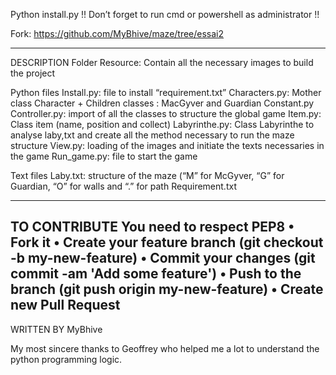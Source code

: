 Python install.py
!! Don’t forget to run cmd or powershell as administrator !!

Fork:
https://github.com/MyBhive/maze/tree/essai2

-----------------------------------------------------------------------------------------------
DESCRIPTION
Folder
Resource:
Contain all the necessary images to build the project

Python files
Install.py:	file to install “requirement.txt”
Characters.py: 	Mother class Character  + Children classes : MacGyver and Guardian
Constant.py
Controller.py: 	import of all the classes to structure the global game
Item.py: 	Class item (name, position and collect)
Labyrinthe.py:	Class Labyrinthe to analyse laby,txt and create all the method necessary to run the maze structure
View.py: 	loading of the images and initiate the texts necessaries in the game
Run_game.py: 	file to start the game


Text files
Laby.txt: 	structure of the maze (“M” for McGyver, “G” for Guardian, “O” for walls and “.” for path
Requirement.txt


-----------------------------------------------------------------------------------------------
TO CONTRIBUTE
You need to respect PEP8
•	Fork it
•	Create your feature branch (git checkout -b my-new-feature)
•	Commit your changes (git commit -am 'Add some feature')
•	Push to the branch (git push origin my-new-feature)
•	Create new Pull Request
-----------------------------------------------------------------------------------------------
WRITTEN BY
MyBhive 

My most sincere thanks to Geoffrey who helped me a lot to understand the python programming logic.


